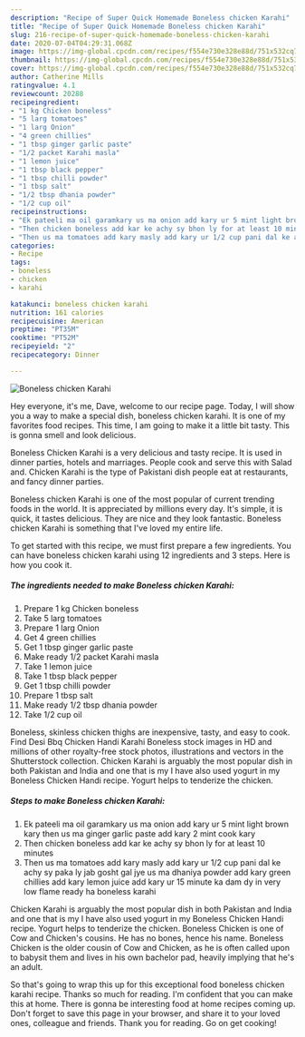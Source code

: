 ```yaml
---
description: "Recipe of Super Quick Homemade Boneless chicken Karahi"
title: "Recipe of Super Quick Homemade Boneless chicken Karahi"
slug: 216-recipe-of-super-quick-homemade-boneless-chicken-karahi
date: 2020-07-04T04:29:31.068Z
image: https://img-global.cpcdn.com/recipes/f554e730e328e88d/751x532cq70/boneless-chicken-karahi-recipe-main-photo.jpg
thumbnail: https://img-global.cpcdn.com/recipes/f554e730e328e88d/751x532cq70/boneless-chicken-karahi-recipe-main-photo.jpg
cover: https://img-global.cpcdn.com/recipes/f554e730e328e88d/751x532cq70/boneless-chicken-karahi-recipe-main-photo.jpg
author: Catherine Mills
ratingvalue: 4.1
reviewcount: 20288
recipeingredient:
- "1 kg Chicken boneless"
- "5 larg tomatoes"
- "1 larg Onion"
- "4 green chillies"
- "1 tbsp ginger garlic paste"
- "1/2 packet Karahi masla"
- "1 lemon juice"
- "1 tbsp black pepper"
- "1 tbsp chilli powder"
- "1 tbsp salt"
- "1/2 tbsp dhania powder"
- "1/2 cup oil"
recipeinstructions:
- "Ek pateeli ma oil garamkary us ma onion add kary ur 5 mint light brown kary then us ma ginger garlic paste add kary 2 mint cook kary"
- "Then chicken boneless add kar ke achy sy bhon ly for at least 10 minutes"
- "Then us ma tomatoes add kary masly add kary ur 1/2 cup pani dal ke achy sy paka ly jab gosht gal jye us ma dhaniya powder add kary green chillies add kary lemon juice add kary ur 15 minute ka dam dy in very low flame ready ha boneless karahi"
categories:
- Recipe
tags:
- boneless
- chicken
- karahi

katakunci: boneless chicken karahi 
nutrition: 161 calories
recipecuisine: American
preptime: "PT35M"
cooktime: "PT52M"
recipeyield: "2"
recipecategory: Dinner

---
```



![Boneless chicken Karahi](https://img-global.cpcdn.com/recipes/f554e730e328e88d/751x532cq70/boneless-chicken-karahi-recipe-main-photo.jpg)

Hey everyone, it's me, Dave, welcome to our recipe page. Today, I will show you a way to make a special dish, boneless chicken karahi. It is one of my favorites food recipes. This time, I am going to make it a little bit tasty. This is gonna smell and look delicious.

Boneless Chicken Karahi is a very delicious and tasty recipe. It is used in dinner parties, hotels and marriages. People cook and serve this with Salad and. Chicken Karahi is the type of Pakistani dish people eat at restaurants, and fancy dinner parties.

Boneless chicken Karahi is one of the most popular of current trending foods in the world. It is appreciated by millions every day. It's simple, it is quick, it tastes delicious. They are nice and they look fantastic. Boneless chicken Karahi is something that I've loved my entire life.


To get started with this recipe, we must first prepare a few ingredients. You can have boneless chicken karahi using 12 ingredients and 3 steps. Here is how you cook it.

<!--inarticleads1-->

##### The ingredients needed to make Boneless chicken Karahi:

1. Prepare 1 kg Chicken boneless
1. Take 5 larg tomatoes
1. Prepare 1 larg Onion
1. Get 4 green chillies
1. Get 1 tbsp ginger garlic paste
1. Make ready 1/2 packet Karahi masla
1. Take 1 lemon juice
1. Take 1 tbsp black pepper
1. Get 1 tbsp chilli powder
1. Prepare 1 tbsp salt
1. Make ready 1/2 tbsp dhania powder
1. Take 1/2 cup oil


Boneless, skinless chicken thighs are inexpensive, tasty, and easy to cook. Find Desi Bbq Chicken Handi Karahi Boneless stock images in HD and millions of other royalty-free stock photos, illustrations and vectors in the Shutterstock collection. Chicken Karahi is arguably the most popular dish in both Pakistan and India and one that is my I have also used yogurt in my Boneless Chicken Handi recipe. Yogurt helps to tenderize the chicken. 

<!--inarticleads2-->

##### Steps to make Boneless chicken Karahi:

1. Ek pateeli ma oil garamkary us ma onion add kary ur 5 mint light brown kary then us ma ginger garlic paste add kary 2 mint cook kary
1. Then chicken boneless add kar ke achy sy bhon ly for at least 10 minutes
1. Then us ma tomatoes add kary masly add kary ur 1/2 cup pani dal ke achy sy paka ly jab gosht gal jye us ma dhaniya powder add kary green chillies add kary lemon juice add kary ur 15 minute ka dam dy in very low flame ready ha boneless karahi


Chicken Karahi is arguably the most popular dish in both Pakistan and India and one that is my I have also used yogurt in my Boneless Chicken Handi recipe. Yogurt helps to tenderize the chicken. Boneless Chicken is one of Cow and Chicken&#39;s cousins. He has no bones, hence his name. Boneless Chicken is the older cousin of Cow and Chicken, as he is often called upon to babysit them and lives in his own bachelor pad, heavily implying that he&#39;s an adult. 

So that's going to wrap this up for this exceptional food boneless chicken karahi recipe. Thanks so much for reading. I'm confident that you can make this at home. There is gonna be interesting food at home recipes coming up. Don't forget to save this page in your browser, and share it to your loved ones, colleague and friends. Thank you for reading. Go on get cooking!
